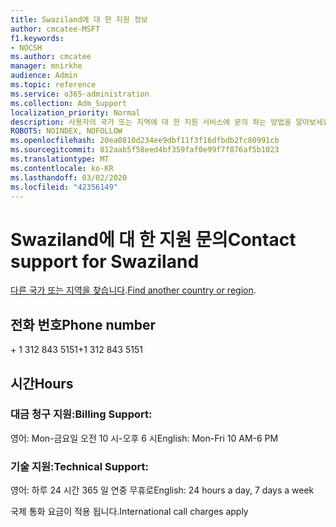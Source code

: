 ```yaml
---
title: Swaziland에 대 한 지원 정보
author: cmcatee-MSFT
f1.keywords:
- NOCSH
ms.author: cmcatee
manager: mnirkhe
audience: Admin
ms.topic: reference
ms.service: o365-administration
ms.collection: Adm_Support
localization_priority: Normal
description: 사용자의 국가 또는 지역에 대 한 지원 서비스에 문의 하는 방법을 알아보세요.
ROBOTS: NOINDEX, NOFOLLOW
ms.openlocfilehash: 20ea0810d234ee9dbf11f3f16dfbdb2fc80991cb
ms.sourcegitcommit: 812aab5f58eed4bf359faf0e99f7f876af5b1023
ms.translationtype: MT
ms.contentlocale: ko-KR
ms.lasthandoff: 03/02/2020
ms.locfileid: "42356149"
---
```

# <a name="contact-support-for-swaziland"></a><span data-ttu-id="34177-103">Swaziland에 대 한 지원 문의</span><span class="sxs-lookup"><span data-stu-id="34177-103">Contact support for Swaziland</span></span>

<span data-ttu-id="34177-104">[다른 국가 또는 지역을 찾습니다](../contact-support-for-business-products.md).</span><span class="sxs-lookup"><span data-stu-id="34177-104">[Find another country or region](../contact-support-for-business-products.md).</span></span>

## <a name="phone-number"></a><span data-ttu-id="34177-105">전화 번호</span><span class="sxs-lookup"><span data-stu-id="34177-105">Phone number</span></span>
<span data-ttu-id="34177-106">+ 1 312 843 5151</span><span class="sxs-lookup"><span data-stu-id="34177-106">+1 312 843 5151</span></span>

## <a name="hours"></a><span data-ttu-id="34177-107">시간</span><span class="sxs-lookup"><span data-stu-id="34177-107">Hours</span></span>
### <a name="billing-support"></a><span data-ttu-id="34177-108">대금 청구 지원:</span><span class="sxs-lookup"><span data-stu-id="34177-108">Billing Support:</span></span>

<span data-ttu-id="34177-109">영어: Mon-금요일 오전 10 시-오후 6 시</span><span class="sxs-lookup"><span data-stu-id="34177-109">English: Mon-Fri 10 AM-6 PM</span></span>

### <a name="technical-support"></a><span data-ttu-id="34177-110">기술 지원:</span><span class="sxs-lookup"><span data-stu-id="34177-110">Technical Support:</span></span>

<span data-ttu-id="34177-111">영어: 하루 24 시간 365 일 연중 무휴로</span><span class="sxs-lookup"><span data-stu-id="34177-111">English: 24 hours a day, 7 days a week</span></span>

<span data-ttu-id="34177-112">국제 통화 요금이 적용 됩니다.</span><span class="sxs-lookup"><span data-stu-id="34177-112">International call charges apply</span></span>
